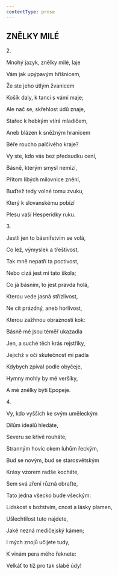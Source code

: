 ```yaml
---
contentType: prose
---
```


## ZNĚLKY MILÉ  

2. 

Mnohý jazyk, znělky milé, laje 

Vám jak upýpavým hříšnicem, 

Že ste jeho útlým žvanicem 

Košík daly, k tanci s vámi maje;

  

Ale nač se, skřehlost údů znaje, 

Stařec k hebkým vtírá mladičem, 

Aneb blázen k sněžným hranicem 

Béře roucho palčivého kraje?

  

Vy ste, kdo vás bez předsudku cení, 

Básně, kterým smysl nemizí, 

Přitom libých milovnice znění,

  

Buďtež tedy volné tomu zvuku, 

Který k slovanskému pobízí 

Plesu vaší Hesperidky ruku.

  

3. 

Jestli jen to básnířstvím se volá, 

Co lež, výmyslek a třeštivost, 

Tak mně nepatří ta poctivost, 

Nebo cizá jest mi tato škola;

  

Co já básním, to jest pravda holá, 

Kterou vede jasná střízlivost, 

Ne cit prázdný, aneb horlivost, 

Kterou zažhnou obraznosti kok:

  

Básně mé jsou téměř ukazadla 

Jen, a suché těch krás rejstříky, 

Jejichž v oči skutečnost mi padla

  

Kdybych zpíval podle obyčeje, 

Hymny mohly by mé veršíky, 

A mé znělky býti Epopeje.

  

4. 

Vy, kdo vyšších ke svým uměleckým 

Dílům ideálů hledáte, 

Severu se křivě rouháte, 

Stranným hovíc okem luhům řeckým, 

  

Bud se novým, bud se starosvětským 

Krásy vzorem radše kocháte, 

Sem svá zření různá obraťte, 

Tato jedna všecko bude všeckým:

  

Lidskost s božstvím, cnost a lásky plamen, 

Ušlechtilost tuto najdete, 

Jaké nezná medičejský kámen;

  

I mých znojů učijete tudy, 

K vinám pera mého řeknete: 

Velkáť to tíž pro tak slabé údy!
